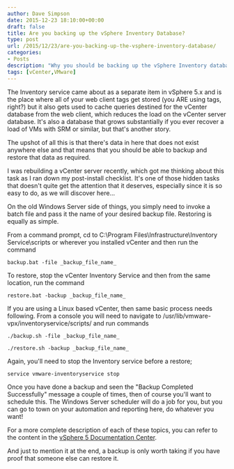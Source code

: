 ```yaml
---
author: Dave Simpson
date: 2015-12-23 18:10:00+00:00
draft: false
title: Are you backing up the vSphere Inventory Database?
type: post
url: /2015/12/23/are-you-backing-up-the-vsphere-inventory-database/
categories:
- Posts
description: "Why you should be backing up the vSphere Inventory database, but might not be"
tags: [vCenter,VMware]
---
```


The Inventory service came about as a separate item in vSphere 5.x and is the place where all of your web client tags get stored (you ARE using tags, right?) but it also gets used to cache queries destined for the vCenter database from the web client, which reduces the load on the vCenter server database. It's also a database that grows substantially if you ever recover a load of VMs with SRM or similar, but that's another story.  
  
The upshot of all this is that there's data in here that does not exist anywhere else and that means that you should be able to backup and restore that data as required.  
  
I was rebuilding a vCenter server recently, which got me thinking about this task as I ran down my post-install checklist. It's one of those hidden tasks that doesn't quite get the attention that it deserves, especially since it is so easy to do, as we will discover here...   
  
On the old Windows Server side of things, you simply need to invoke a batch file and pass it the name of your desired backup file. Restoring is equally as simple.  
  
From a command prompt, cd to C:\Program Files\Infrastructure\Inventory Service\scripts or wherever you installed vCenter and then run the command  

    backup.bat -file _backup_file_name_  
  
To restore, stop the vCenter Inventory Service and then from the same location, run the command  
    
    restore.bat -backup _backup_file_name_  
  
If you are using a Linux based vCenter, then same basic process needs following. From a console you will need to navigate to /usr/lib/vmware-vpx/inventoryservice/scripts/ and run commands  

    ./backup.sh -file _backup_file_name_  

    ./restore.sh -backup _backup_file_name_


Again, you'll need to stop the Inventory service before a restore;  

    service vmware-inventoryservice stop
  
Once you have done a backup and seen the "Backup Completed Successfully" message a couple of times, then of course you'll want to schedule this. The Windows Server scheduler will do a job for you, but you can go to town on your automation and reporting here, do whatever you want!  
  
For a more complete description of each of these topics, you can refer to the content in the [vSphere 5 Documentation Center](https://pubs.vmware.com/vsphere-50/index.jsp?topic=%2Fcom.vmware.vsphere.install.doc_50%2FGUID-518228D1-E305-457C-B552-50DAB4BDF6B1.html).  
  
And just to mention it at the end, a backup is only worth taking if you have proof that someone else can restore it.

